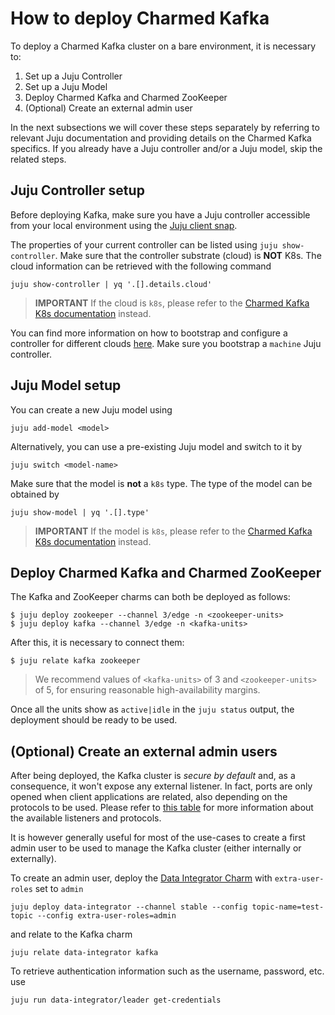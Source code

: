 # How to deploy Charmed Kafka

To deploy a Charmed Kafka cluster on a bare environment, it is necessary to:
1. Set up a Juju Controller
2. Set up a Juju Model
3. Deploy Charmed Kafka and Charmed ZooKeeper
4. (Optional) Create an external admin user

In the next subsections we will cover these steps separately by referring to 
relevant Juju documentation and providing details on the Charmed Kafka specifics.
If you already have a Juju controller and/or a Juju model, skip the related steps.

## Juju Controller setup

Before deploying Kafka, make sure you have a Juju controller accessible from 
your local environment using the [Juju client snap](https://snapcraft.io/juju). 

The properties of your current controller can be listed using `juju show-controller`. 
Make sure that the controller substrate (cloud) is **NOT** K8s. 
The cloud information can be retrieved with the following command

```commandline
juju show-controller | yq '.[].details.cloud'
```

> **IMPORTANT** If the cloud is `k8s`, please refer to the [Charmed Kafka K8s documentation](/t/charmed-kafka-k8s-documentation/10296) instead.

You can find more information on how to bootstrap and configure a controller for different 
clouds [here](https://juju.is/docs/juju/manage-controllers#heading--bootstrap-a-controller). 
Make sure you bootstrap a `machine` Juju controller. 

## Juju Model setup

You can create a new Juju model using 

```
juju add-model <model>
```

Alternatively, you can use a pre-existing Juju model and switch to it by 

```
juju switch <model-name>
```

Make sure that the model is **not** a `k8s` type. The type of the model 
can be obtained by 

```
juju show-model | yq '.[].type'
```

> **IMPORTANT** If the model is `k8s`, please refer to the [Charmed Kafka K8s documentation](https://discourse.charmhub.io/t/charmed-kafka-k8s-documentation/10296) instead.


## Deploy Charmed Kafka and Charmed ZooKeeper

The Kafka and ZooKeeper charms can both be deployed as follows:

```shell
$ juju deploy zookeeper --channel 3/edge -n <zookeeper-units>
$ juju deploy kafka --channel 3/edge -n <kafka-units>
```

After this, it is necessary to connect them:
```shell
$ juju relate kafka zookeeper
```

> We recommend values of `<kafka-units>` of 3 and `<zookeeper-units>` of 5, for 
ensuring reasonable high-availability margins.

Once all the units show as `active|idle` in the `juju status` output, the deployment 
should be ready to be used. 

## (Optional) Create an external admin users

After being deployed, the Kafka cluster is *secure by default* and, as a consequence, 
it won't expose any external listener. 
In fact, ports are only opened when client applications are related, also 
depending on the protocols to be used. Please refer to [this table](TODO) for 
more information about the available listeners and protocols. 

It is however generally useful for most of the use-cases to create a first admin user
to be used to manage the Kafka cluster (either internally or externally). 

To create an admin user, deploy the [Data Integrator Charm](https://charmhub.io/data-integrator) with 
`extra-user-roles` set to `admin`

```shell
juju deploy data-integrator --channel stable --config topic-name=test-topic --config extra-user-roles=admin
```

and relate to the Kafka charm

```shell
juju relate data-integrator kafka
```

To retrieve authentication information such as the username, password, etc. use

```shell
juju run data-integrator/leader get-credentials
```








